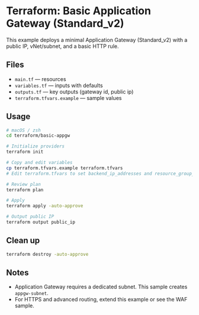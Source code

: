 # Terraform: Basic Application Gateway (Standard_v2)

This example deploys a minimal Application Gateway (Standard_v2) with a public IP, vNet/subnet, and a basic HTTP rule.

## Files
- `main.tf` — resources
- `variables.tf` — inputs with defaults
- `outputs.tf` — key outputs (gateway id, public ip)
- `terraform.tfvars.example` — sample values

## Usage

```bash
# macOS / zsh
cd terraform/basic-appgw

# Initialize providers
terraform init

# Copy and edit variables
cp terraform.tfvars.example terraform.tfvars
# Edit terraform.tfvars to set backend_ip_addresses and resource_group_name

# Review plan
terraform plan

# Apply
terraform apply -auto-approve

# Output public IP
terraform output public_ip
```

## Clean up
```bash
terraform destroy -auto-approve
```

## Notes
- Application Gateway requires a dedicated subnet. This sample creates `appgw-subnet`.
- For HTTPS and advanced routing, extend this example or see the WAF sample.
